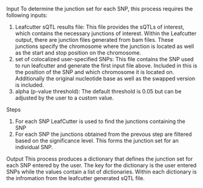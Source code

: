 Input
To determine the junction set for each SNP, this process requires the following inputs:
1) Leafcutter sQTL results file: This file provides the sQTLs of interest, which contains the necessary junctions of interest. 
Within the Leafcutter output, there are junction files generated from bam files. These junctions specify the chromosome where 
the junction is located as well as the start and stop position on the chromosome.
2) set of colocalized user-specified SNPs: This file contains the SNP used to run leafcutter and generate the first input file 
above. Included in this is the position of the SNP and which chromosome it is located on. Additionally the original nucleotide 
base as well as the swapped version is included. 
3) alpha (p-value threshold): The default threshold is 0.05 but can be adjusted by the user to a custom value.

Steps
1) For each SNP LeafCutter is used to find the junctions containing the SNP
2) For each SNP the junctions obtained from the prevous step are filtered based on the significance level. This forms the junction set for an individual SNP.

Output
This process produces a dictionary that defines the junction set for each SNP entered by the user. The key for the dictionary is the user entered SNPs while the values contain a list of dictionaries. Within each dictionary is the infromation from the leafcutter generated sQTL file.

